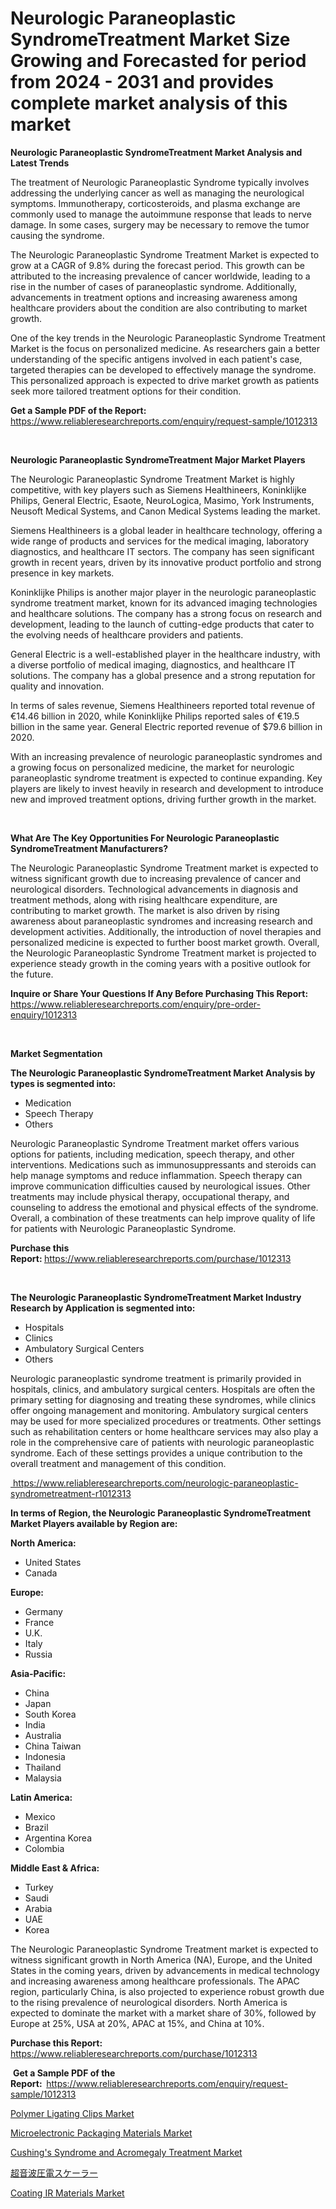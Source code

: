 <p><h1>Neurologic Paraneoplastic SyndromeTreatment Market Size Growing and Forecasted for period from 2024 - 2031 and provides complete market analysis of this market</h1></p><p><strong>Neurologic Paraneoplastic SyndromeTreatment Market Analysis and Latest Trends</strong></p>
<p><p>The treatment of Neurologic Paraneoplastic Syndrome typically involves addressing the underlying cancer as well as managing the neurological symptoms. Immunotherapy, corticosteroids, and plasma exchange are commonly used to manage the autoimmune response that leads to nerve damage. In some cases, surgery may be necessary to remove the tumor causing the syndrome.</p><p>The Neurologic Paraneoplastic Syndrome Treatment Market is expected to grow at a CAGR of 9.8% during the forecast period. This growth can be attributed to the increasing prevalence of cancer worldwide, leading to a rise in the number of cases of paraneoplastic syndrome. Additionally, advancements in treatment options and increasing awareness among healthcare providers about the condition are also contributing to market growth.</p><p>One of the key trends in the Neurologic Paraneoplastic Syndrome Treatment Market is the focus on personalized medicine. As researchers gain a better understanding of the specific antigens involved in each patient's case, targeted therapies can be developed to effectively manage the syndrome. This personalized approach is expected to drive market growth as patients seek more tailored treatment options for their condition.</p></p>
<p><strong>Get a Sample PDF of the Report:&nbsp;</strong> <a href="https://www.reliableresearchreports.com/enquiry/request-sample/1012313">https://www.reliableresearchreports.com/enquiry/request-sample/1012313</a></p>
<p>&nbsp;</p>
<p><strong>Neurologic Paraneoplastic SyndromeTreatment Major Market Players</strong></p>
<p><p>The Neurologic Paraneoplastic Syndrome Treatment Market is highly competitive, with key players such as Siemens Healthineers, Koninklijke Philips, General Electric, Esaote, NeuroLogica, Masimo, York Instruments, Neusoft Medical Systems, and Canon Medical Systems leading the market.</p><p>Siemens Healthineers is a global leader in healthcare technology, offering a wide range of products and services for the medical imaging, laboratory diagnostics, and healthcare IT sectors. The company has seen significant growth in recent years, driven by its innovative product portfolio and strong presence in key markets.</p><p>Koninklijke Philips is another major player in the neurologic paraneoplastic syndrome treatment market, known for its advanced imaging technologies and healthcare solutions. The company has a strong focus on research and development, leading to the launch of cutting-edge products that cater to the evolving needs of healthcare providers and patients.</p><p>General Electric is a well-established player in the healthcare industry, with a diverse portfolio of medical imaging, diagnostics, and healthcare IT solutions. The company has a global presence and a strong reputation for quality and innovation.</p><p>In terms of sales revenue, Siemens Healthineers reported total revenue of €14.46 billion in 2020, while Koninklijke Philips reported sales of €19.5 billion in the same year. General Electric reported revenue of $79.6 billion in 2020.</p><p>With an increasing prevalence of neurologic paraneoplastic syndromes and a growing focus on personalized medicine, the market for neurologic paraneoplastic syndrome treatment is expected to continue expanding. Key players are likely to invest heavily in research and development to introduce new and improved treatment options, driving further growth in the market.</p></p>
<p>&nbsp;</p>
<p><strong>What Are The Key Opportunities For Neurologic Paraneoplastic SyndromeTreatment Manufacturers?</strong></p>
<p><p>The Neurologic Paraneoplastic Syndrome Treatment market is expected to witness significant growth due to increasing prevalence of cancer and neurological disorders. Technological advancements in diagnosis and treatment methods, along with rising healthcare expenditure, are contributing to market growth. The market is also driven by rising awareness about paraneoplastic syndromes and increasing research and development activities. Additionally, the introduction of novel therapies and personalized medicine is expected to further boost market growth. Overall, the Neurologic Paraneoplastic Syndrome Treatment market is projected to experience steady growth in the coming years with a positive outlook for the future.</p></p>
<p><strong>Inquire or Share Your Questions If Any Before Purchasing This Report:</strong> <a href="https://www.reliableresearchreports.com/enquiry/pre-order-enquiry/1012313">https://www.reliableresearchreports.com/enquiry/pre-order-enquiry/1012313</a></p>
<p>&nbsp;</p>
<p><strong>Market Segmentation</strong></p>
<p><strong>The Neurologic Paraneoplastic SyndromeTreatment Market Analysis by types is segmented into:</strong></p>
<p><ul><li>Medication</li><li>Speech Therapy</li><li>Others</li></ul></p>
<p><p>Neurologic Paraneoplastic Syndrome Treatment market offers various options for patients, including medication, speech therapy, and other interventions. Medications such as immunosuppressants and steroids can help manage symptoms and reduce inflammation. Speech therapy can improve communication difficulties caused by neurological issues. Other treatments may include physical therapy, occupational therapy, and counseling to address the emotional and physical effects of the syndrome. Overall, a combination of these treatments can help improve quality of life for patients with Neurologic Paraneoplastic Syndrome.</p></p>
<p><strong>Purchase this Report:&nbsp;</strong><a href="https://www.reliableresearchreports.com/purchase/1012313">https://www.reliableresearchreports.com/purchase/1012313</a></p>
<p>&nbsp;</p>
<p><strong>The Neurologic Paraneoplastic SyndromeTreatment Market Industry Research by Application is segmented into:</strong></p>
<p><ul><li>Hospitals</li><li>Clinics</li><li>Ambulatory Surgical Centers</li><li>Others</li></ul></p>
<p><p>Neurologic paraneoplastic syndrome treatment is primarily provided in hospitals, clinics, and ambulatory surgical centers. Hospitals are often the primary setting for diagnosing and treating these syndromes, while clinics offer ongoing management and monitoring. Ambulatory surgical centers may be used for more specialized procedures or treatments. Other settings such as rehabilitation centers or home healthcare services may also play a role in the comprehensive care of patients with neurologic paraneoplastic syndrome. Each of these settings provides a unique contribution to the overall treatment and management of this condition.</p></p>
<p><a href="https://www.reliableresearchreports.com/neurologic-paraneoplastic-syndrometreatment-r1012313">&nbsp;https://www.reliableresearchreports.com/neurologic-paraneoplastic-syndrometreatment-r1012313</a></p>
<p><strong>In terms of Region, the Neurologic Paraneoplastic SyndromeTreatment Market Players available by Region are:</strong></p>
<p>
    <p> <strong> North America: </strong>
        <ul>
            <li>United States</li>
            <li>Canada</li>
        </ul>
        </p> 
    <p> <strong> Europe: </strong>
        <ul>
            <li>Germany</li>
            <li>France</li>
            <li>U.K.</li>
            <li>Italy</li>
            <li>Russia</li>
        </ul>
        </p> 
    <p> <strong> Asia-Pacific: </strong>
        <ul>
            <li>China</li>
            <li>Japan</li>
            <li>South Korea</li>
            <li>India</li>
            <li>Australia</li>
            <li>China Taiwan</li>
            <li>Indonesia</li>
            <li>Thailand</li>
            <li>Malaysia</li>
        </ul>
        </p> 
    <p> <strong> Latin America: </strong>
        <ul>
            <li>Mexico</li>
            <li>Brazil</li>
            <li>Argentina Korea</li>
            <li>Colombia</li>
        </ul>
        </p> 
    <p> <strong> Middle East & Africa: </strong>
        <ul>
            <li>Turkey</li>
            <li>Saudi</li>
            <li>Arabia</li>
            <li>UAE</li>
            <li>Korea</li>
        </ul>
    </p>
    </p>
<p><p>The Neurologic Paraneoplastic Syndrome Treatment market is expected to witness significant growth in North America (NA), Europe, and the United States in the coming years, driven by advancements in medical technology and increasing awareness among healthcare professionals. The APAC region, particularly China, is also projected to experience robust growth due to the rising prevalence of neurological disorders. North America is expected to dominate the market with a market share of 30%, followed by Europe at 25%, USA at 20%, APAC at 15%, and China at 10%.</p></p>
<p><strong>Purchase this Report: </strong><a href="https://www.reliableresearchreports.com/purchase/1012313">https://www.reliableresearchreports.com/purchase/1012313</a></p>
<p>&nbsp;<strong>Get a Sample PDF of the Report:&nbsp;&nbsp;</strong><a href="https://www.reliableresearchreports.com/enquiry/request-sample/1012313">https://www.reliableresearchreports.com/enquiry/request-sample/1012313</a></p>
<p><strong></strong></p>
<p><p><a href="https://www.linkedin.com/pulse/polymer-ligating-clipsnbspmarket-focuses-market-share-size-4niwe">Polymer Ligating Clips Market</a></p><p><a href="https://issuu.com/reportprime-2/docs/microelectronic-packaging-materials-market-size-20">Microelectronic Packaging Materials Market</a></p><p><a href="https://github.com/Hazelklievgspy6vdcsmu106w/Market-Research-Report-List-2/blob/main/cushings-syndrome-and-acromegaly-treatment-market.md">Cushing's Syndrome and Acromegaly Treatment Market</a></p><p><a href="https://github.com/andym141978/Market-Research-Report-List-1/blob/main/881127157370.md">超音波圧電スケーラー</a></p><p><a href="https://issuu.com/reportprime-2/docs/coating-ir-materials-market-size-2030.pptx">Coating IR Materials Market</a></p></p>